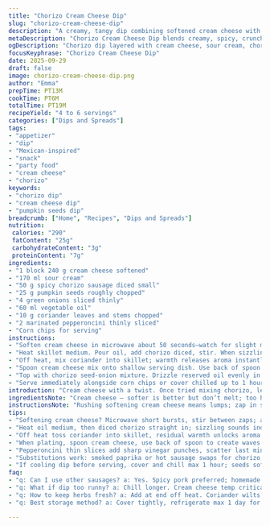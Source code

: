 ```yaml
---
title: "Chorizo Cream Cheese Dip"
slug: "chorizo-cream-cheese-dip"
description: "A creamy, tangy dip combining softened cream cheese with sour cream, punctuated by sautéed chorizo, toasted pumpkin seeds, and fresh green onions. Citrus-herb brightness from coriander and a sharp kick from pepperoncinis add complexity. Served cold with crunchy corn chips. A mix of textures and flavors—creamy, crispy, spicy, fresh. Adaptable with smoked paprika or hot sausage substitutions. For those who want more crunch, add toasted pecans or walnuts instead of pumpkin seeds. The oil from cooking the chorizo carries all those caramelized notes and herb aroma. A bold appetizer feeding 4 to 6, ideal when cocktails and stories slow-dance around the table."
metaDescription: "Chorizo Cream Cheese Dip blends creamy, spicy, crunchy elements with chorizo, pumpkin seeds, coriander, pepperoncinis. Ready in under 20 minutes, crowd favorite."
ogDescription: "Chorizo dip layered with cream cheese, sour cream, chorizo, seeds, fresh herbs, pepperoncinis. Quick to make, textured, punchy flavors for 4 to 6."
focusKeyphrase: "Chorizo Cream Cheese Dip"
date: 2025-09-29
draft: false
image: chorizo-cream-cheese-dip.png
author: "Emma"
prepTime: PT13M
cookTime: PT6M
totalTime: PT19M
recipeYield: "4 to 6 servings"
categories: ["Dips and Spreads"]
tags:
- "appetizer"
- "dip"
- "Mexican-inspired"
- "snack"
- "party food"
- "cream cheese"
- "chorizo"
keywords:
- "chorizo dip"
- "cream cheese dip"
- "pumpkin seeds dip"
breadcrumb: ["Home", "Recipes", "Dips and Spreads"]
nutrition: 
 calories: "290"
 fatContent: "25g"
 carbohydrateContent: "3g"
 proteinContent: "7g"
ingredients:
- "1 block 240 g cream cheese softened"
- "170 ml sour cream"
- "50 g spicy chorizo sausage diced small"
- "25 g pumpkin seeds roughly chopped"
- "4 green onions sliced thinly"
- "60 ml vegetable oil"
- "10 g coriander leaves and stems chopped"
- "2 marinated pepperoncini thinly sliced"
- "Corn chips for serving"
instructions:
- "Soften cream cheese in microwave about 50 seconds—watch for slight melting, not hot liquid. Stir in sour cream and pinch salt. Whisk thoroughly—no clumps. Chill while prepping rest."
- "Heat skillet medium. Pour oil, add chorizo diced, stir. When sizzling, toss in pumpkin seeds and green onions. Cook 4-6 minutes until onions just blush golden and seeds pop lightly. Salt and pepper reserve taste."
- "Off heat, mix coriander into skillet; warmth releases aroma instantly. Leave to cool slightly; temperature important—too hot kills herbs."
- "Spoon cream cheese mix onto shallow serving dish. Use back of spoon create wave patterns—texture for oil to pool."
- "Top with chorizo seed-onion mixture. Drizzle reserved oil evenly in grooves adds gloss and richness. Scatter pepperoncini rings decoratively—sharp, vinegary punches."
- "Serve immediately alongside corn chips or cover chilled up to 1 hour. If resting, pat chip edges dry before dipping prevents sogginess."
introduction: "Cream cheese with a twist. Once tried mixing chorizo, learned it’s not just flavor but the aroma that carries the dip. The pumpkin seeds? Not filler. Adds crunch that cuts richness. Some would throw nuts, but toasted pumpkin seeds bring subtle earthiness, plus they toast right alongside the sausage without needing separate pans. Green onions go in with seeds to soften bitterness but keep snap. Then coriander’s the wild card; its crispiest bits near the end, no cooking longer than needed. Pepperoncini slices for contrast—don’t skip those little bursts. The oil—save it all. It’s pure flavor liquid gold, perfect for drizzling, making the surface shimmer. No fancy tools; a fork and thumb are enough. Great with cold beers, warm hands over bowl. My go-to for crowds, especially when you want something punchy but easy."
ingredientsNote: "Cream cheese — softer is better but don’t melt; too hot turns watery dip. Sour cream adds acid and tang; full fat or light, adjust salt accordingly. Chorizo — any spicy pork sausage works but homemade or a good quality cured type hydrates best when cooked; diced small ensures even crisping. Skip pumpkin seeds? Toasted sunflower seeds work but change color and flavor. Green onions — slice thin, white parts soften during cooking, green parts stay crisp. Oil must be neutral; olive oil overwhelms, use vegetable or canola. Coriander fresh and bright; dried won’t cut it. Pepperoncinis vary—rinse if overly salty or vinegary. Corn chips fresh and sturdy. Swap with pita or veggie sticks okay if needed."
instructionsNote: "Rushing softening cream cheese means lumps; zap in short bursts, stir each time. When whisking cream and cheese, no overmixing—stop when smooth. Heat skillet medium—not too hot or chorizo burns before seeds toast. Watch onions carefully; browned edges add flavor but burnt is bitter. After cooking, removing from heat first preserves herb brightness. Drop coriander in last; residual heat unlocks aroma without wilting leaves. Make waves in dip for oil catch and dips curves—a trick I picked for texture contrast. Drizzle oil gently, avoid pooling too much; too dry and it soaks chips instantly. Add pepperoncinis just before serving so they stay crisp and colorful. Serve right away or chill briefly but avoid too long or seeds soften. Dip thickens cold but stay soft. Use spoon corners for dipping—more control, less mess."
tips:
- "Softening cream cheese? Microwave short bursts, stir between zaps; avoids watery or lumpy mess. Keep temp under melting point; want pliable, not liquid. Whisk with sour cream in bowl until no clumps. Chill while prepping rest; helps firm base before topping."
- "Heat oil medium, then diced chorizo straight in; sizzling sounds indicate start of crisping. Add pumpkin seeds, green onions after a minute or two; seeds pop slightly, onions soften but still snap. Watch edges on onions; golden blush is target, burnt is bitterness. Salt lightly mid-cook, adjust later."
- "Off heat toss coriander into skillet, residual warmth unlocks aroma fast. Too hot kills fresh herbal bite; timing matters. Stir quickly, let cool slightly before mixing with creamy base. This timing adds pop without wilting leaves to mush."
- "When plating, spoon cream cheese, use back of spoon to create waves and valleys; oil pools here nicely, texture helps hold mixture in place. Avoid flat spread, makes dip bland visually and thin in flavor spots. Drizzle reserved chorizo oil gently in grooves — gloss without pooling too much."
- "Pepperoncini thin slices add sharp vinegar punches, scatter last minute to keep crisp texture and bright color. Don’t let rest too long after adding these; soften quickly and lose sharpness. Great contrast to rich creamy base and spicy sausage chunks."
- "Substitutions work: smoked paprika or hot sausage swaps for chorizo; flavor shifts but method same. Nuts like toasted pecans or walnuts can replace pumpkin seeds for crunch but alter earthiness. Use neutral oil like vegetable or canola; olive oil overwhelms, breaks delicate balance."
- "If cooling dip before serving, cover and chill max 1 hour; seeds soften over time, dip thickens but remain scoopable. Always pat chip edges dry before dipping if refrigerated, prevents soggy mess. Spoon corners better than full spoon; more control, less dripping, easier to keep clean."
faq:
- "q: Can I use other sausages? a: Yes. Spicy pork preferred; homemade or cured best. Diced small for even crisp. Flavor changes; smoky, mild, hot options. Substitute but keep cooking time similar."
- "q: What if dip too runny? a: Chill longer. Cream cheese temp critical. Over-melted cheese causes thinness. Whisk carefully, no overmix. Add more cream cheese if needed. Skip extra sour cream or add pinch salt after chilling to balance."
- "q: How to keep herbs fresh? a: Add at end off heat. Coriander wilts fast. Residual pan warmth releases aroma; don’t overheat. Toss fast, then cool down before folding into cheese mix. Avoid cooking herbs long."
- "q: Best storage method? a: Cover tightly, refrigerate max 1 day for freshness. Seeds soften, dip thickens. Leftover oil stays separated; stir gently before serving. Bring to room temp 20 min before dipping to soften dip texture."

---
```

